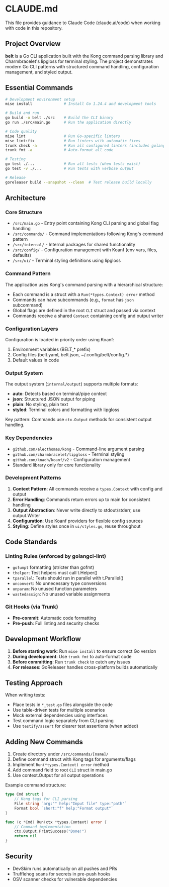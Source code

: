 # CLAUDE.md

This file provides guidance to Claude Code (claude.ai/code) when working with code in this repository.

## Project Overview

**belt** is a Go CLI application built with the Kong command parsing library and Charmbracelet's lipgloss for terminal styling. The project demonstrates modern Go CLI patterns with structured command handling, configuration management, and styled output.

## Essential Commands

```bash
# Development environment setup
mise install              # Install Go 1.24.4 and development tools

# Build and run
go build -o belt ./src    # Build the CLI binary
go run ./src/main.go      # Run the application directly

# Code quality
mise lint                 # Run Go-specific linters
mise lint:fix             # Run linters with automatic fixes
trunk check -a            # Run all configured linters (includes golangci-lint)
trunk fmt -a              # Auto-format all code

# Testing
go test ./...             # Run all tests (when tests exist)
go test -v ./...          # Run tests with verbose output

# Release
goreleaser build --snapshot --clean  # Test release build locally
```

## Architecture

### Core Structure

- `/src/main.go` - Entry point containing Kong CLI parsing and global flag handling
- `/src/commands/` - Command implementations following Kong's command pattern
- `/src/internal/` - Internal packages for shared functionality
- `/src/config/` - Configuration management with Koanf (env vars, files, defaults)
- `/src/ui/` - Terminal styling definitions using lipgloss

### Command Pattern

The application uses Kong's command parsing with a hierarchical structure:

- Each command is a struct with a `Run(*types.Context) error` method
- Commands can have subcommands (e.g., `format` has `json` subcommand)
- Global flags are defined in the root `CLI` struct and passed via context
- Commands receive a shared `Context` containing config and output writer

### Configuration Layers

Configuration is loaded in priority order using Koanf:

1. Environment variables (BELT\_\* prefix)
2. Config files (belt.yaml, belt.json, ~/.config/belt/config.\*)
3. Default values in code

### Output System

The output system (`internal/output`) supports multiple formats:

- **auto**: Detects based on terminal/pipe context
- **json**: Structured JSON output for piping
- **plain**: No styling, plain text
- **styled**: Terminal colors and formatting with lipgloss

Key pattern: Commands use `ctx.Output` methods for consistent output handling.

### Key Dependencies

- `github.com/alecthomas/kong` - Command-line argument parsing
- `github.com/charmbracelet/lipgloss` - Terminal styling
- `github.com/knadh/koanf/v2` - Configuration management
- Standard library only for core functionality

### Development Patterns

1. **Context Pattern**: All commands receive a `types.Context` with config and output
2. **Error Handling**: Commands return errors up to main for consistent handling
3. **Output Abstraction**: Never write directly to stdout/stderr, use output.Writer
4. **Configuration**: Use Koanf providers for flexible config sources
5. **Styling**: Define styles once in `ui/styles.go`, reuse throughout

## Code Standards

### Linting Rules (enforced by golangci-lint)

- `gofumpt` formatting (stricter than gofmt)
- `thelper`: Test helpers must call t.Helper()
- `tparallel`: Tests should run in parallel with t.Parallel()
- `unconvert`: No unnecessary type conversions
- `unparam`: No unused function parameters
- `wastedassign`: No unused variable assignments

### Git Hooks (via Trunk)

- **Pre-commit**: Automatic code formatting
- **Pre-push**: Full linting and security checks

## Development Workflow

1. **Before starting work**: Run `mise install` to ensure correct Go version
2. **During development**: Use `trunk fmt` to auto-format code
3. **Before committing**: Run `trunk check` to catch any issues
4. **For releases**: GoReleaser handles cross-platform builds automatically

## Testing Approach

When writing tests:

- Place tests in `*_test.go` files alongside the code
- Use table-driven tests for multiple scenarios
- Mock external dependencies using interfaces
- Test command logic separately from CLI parsing
- Use `testify/assert` for clearer test assertions (when added)

## Adding New Commands

1. Create directory under `/src/commands/[name]/`
2. Define command struct with Kong tags for arguments/flags
3. Implement `Run(*types.Context) error` method
4. Add command field to root `CLI` struct in main.go
5. Use context.Output for all output operations

Example command structure:

```go
type Cmd struct {
    // Kong tags for CLI parsing
    File string `arg:"" help:"Input file" type:"path"`
    Format bool `short:"f" help:"Format output"`
}

func (c *Cmd) Run(ctx *types.Context) error {
    // Command implementation
    ctx.Output.PrintSuccess("Done!")
    return nil
}
```

## Security

- DevSkim runs automatically on all pushes and PRs
- Trufflehog scans for secrets in pre-push hooks
- OSV scanner checks for vulnerable dependencies
